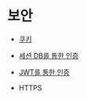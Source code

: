 # 보안

- [쿠키](cookie/cookie.md)
- [세션 DB를 통한 인증](auth/session.md)
- [JWT를 통한 인증](auth/JWT.md)

- HTTPS
